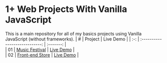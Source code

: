 # 1+ Web Projects With Vanilla JavaScript  

This is a main repository for all of my basics projects using Vanilla JavaScript (without frameworks).
|  #  |            Project             | Live Demo |
| :-: | :----------------------------: | :-------: |  
| 01  |       [Music Festival](https://github.com/kemilbeltre/vanillawebprojects/tree/main/musicfestival)       | [Live Demo](https://webfestival.netlify.app/)  |  
| 02  |       [Front-end Store](https://github.com/kemilbeltre/vanillawebprojects/tree/main/frontendstore)       | [Live Demo](https://practical-frontendstore.netlify.app/)  |  
